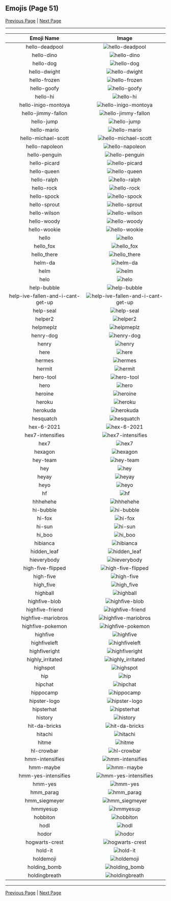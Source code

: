 
## Emojis (Page 51)

[Previous Page](/docs/hc/page-h-0050.md)
  | [Next Page](/docs/hc/page-h-0052.md)

<hr />

|Emoji Name|Image|
| :-: | :-: |
|hello-deadpool| ![hello-deadpool](/emojis/hc/hello-deadpool.gif)|
|hello-dino| ![hello-dino](/emojis/hc/hello-dino.gif)|
|hello-dog| ![hello-dog](/emojis/hc/hello-dog.gif)|
|hello-dwight| ![hello-dwight](/emojis/hc/hello-dwight.gif)|
|hello-frozen| ![hello-frozen](/emojis/hc/hello-frozen.gif)|
|hello-goofy| ![hello-goofy](/emojis/hc/hello-goofy.gif)|
|hello-hi| ![hello-hi](/emojis/hc/hello-hi.gif)|
|hello-inigo-montoya| ![hello-inigo-montoya](/emojis/hc/hello-inigo-montoya.gif)|
|hello-jimmy-fallon| ![hello-jimmy-fallon](/emojis/hc/hello-jimmy-fallon.gif)|
|hello-jump| ![hello-jump](/emojis/hc/hello-jump.gif)|
|hello-mario| ![hello-mario](/emojis/hc/hello-mario.gif)|
|hello-michael-scott| ![hello-michael-scott](/emojis/hc/hello-michael-scott.gif)|
|hello-napoleon| ![hello-napoleon](/emojis/hc/hello-napoleon.gif)|
|hello-penguin| ![hello-penguin](/emojis/hc/hello-penguin.gif)|
|hello-picard| ![hello-picard](/emojis/hc/hello-picard.gif)|
|hello-queen| ![hello-queen](/emojis/hc/hello-queen.gif)|
|hello-ralph| ![hello-ralph](/emojis/hc/hello-ralph.gif)|
|hello-rock| ![hello-rock](/emojis/hc/hello-rock.gif)|
|hello-spock| ![hello-spock](/emojis/hc/hello-spock.gif)|
|hello-sprout| ![hello-sprout](/emojis/hc/hello-sprout.gif)|
|hello-wilson| ![hello-wilson](/emojis/hc/hello-wilson.png)|
|hello-woody| ![hello-woody](/emojis/hc/hello-woody.gif)|
|hello-wookie| ![hello-wookie](/emojis/hc/hello-wookie.gif)|
|hello| ![hello](/emojis/hc/hello.jpg)|
|hello_fox| ![hello_fox](/emojis/hc/hello_fox.gif)|
|hello_there| ![hello_there](/emojis/hc/hello_there.gif)|
|helm-da| ![helm-da](/emojis/hc/helm-da.png)|
|helm| ![helm](/emojis/hc/helm.png)|
|helo| ![helo](/emojis/hc/helo.jpg)|
|help-bubble| ![help-bubble](/emojis/hc/help-bubble.gif)|
|help-ive-fallen-and-i-cant-get-up| ![help-ive-fallen-and-i-cant-get-up](/emojis/hc/help-ive-fallen-and-i-cant-get-up.png)|
|help-seal| ![help-seal](/emojis/hc/help-seal.png)|
|helper2| ![helper2](/emojis/hc/helper2.png)|
|helpmeplz| ![helpmeplz](/emojis/hc/helpmeplz.png)|
|henry-dog| ![henry-dog](/emojis/hc/henry-dog.jpg)|
|henry| ![henry](/emojis/hc/henry.png)|
|here| ![here](/emojis/hc/here.png)|
|hermes| ![hermes](/emojis/hc/hermes.png)|
|hermit| ![hermit](/emojis/hc/hermit.jpg)|
|hero-tool| ![hero-tool](/emojis/hc/hero-tool.jpg)|
|hero| ![hero](/emojis/hc/hero.png)|
|heroine| ![heroine](/emojis/hc/heroine.gif)|
|heroku| ![heroku](/emojis/hc/heroku.png)|
|herokuda| ![herokuda](/emojis/hc/herokuda.png)|
|hesquatch| ![hesquatch](/emojis/hc/hesquatch.gif)|
|hex-6-2021| ![hex-6-2021](/emojis/hc/hex-6-2021.png)|
|hex7-intensifies| ![hex7-intensifies](/emojis/hc/hex7-intensifies.gif)|
|hex7| ![hex7](/emojis/hc/hex7.png)|
|hexagon| ![hexagon](/emojis/hc/hexagon.png)|
|hey-team| ![hey-team](/emojis/hc/hey-team.gif)|
|hey| ![hey](/emojis/hc/hey.png)|
|heyay| ![heyay](/emojis/hc/heyay.png)|
|heyo| ![heyo](/emojis/hc/heyo.png)|
|hf| ![hf](/emojis/hc/hf.gif)|
|hhhehehe| ![hhhehehe](/emojis/hc/hhhehehe.gif)|
|hi-bubble| ![hi-bubble](/emojis/hc/hi-bubble.gif)|
|hi-fox| ![hi-fox](/emojis/hc/hi-fox.gif)|
|hi-sun| ![hi-sun](/emojis/hc/hi-sun.png)|
|hi_boo| ![hi_boo](/emojis/hc/hi_boo.gif)|
|hibianca| ![hibianca](/emojis/hc/hibianca.png)|
|hidden_leaf| ![hidden_leaf](/emojis/hc/hidden_leaf.jpg)|
|hieverybody| ![hieverybody](/emojis/hc/hieverybody.png)|
|high-five-flipped| ![high-five-flipped](/emojis/hc/high-five-flipped.gif)|
|high-five| ![high-five](/emojis/hc/high-five.gif)|
|high_five| ![high_five](/emojis/hc/high_five.jpg)|
|highball| ![highball](/emojis/hc/highball.png)|
|highfive-blob| ![highfive-blob](/emojis/hc/highfive-blob.png)|
|highfive-friend| ![highfive-friend](/emojis/hc/highfive-friend.png)|
|highfive-mariobros| ![highfive-mariobros](/emojis/hc/highfive-mariobros.png)|
|highfive-pokemon| ![highfive-pokemon](/emojis/hc/highfive-pokemon.gif)|
|highfive| ![highfive](/emojis/hc/highfive.png)|
|highfiveleft| ![highfiveleft](/emojis/hc/highfiveleft.gif)|
|highfiveright| ![highfiveright](/emojis/hc/highfiveright.gif)|
|highly_irritated| ![highly_irritated](/emojis/hc/highly_irritated.png)|
|highspot| ![highspot](/emojis/hc/highspot.png)|
|hip| ![hip](/emojis/hc/hip.png)|
|hipchat| ![hipchat](/emojis/hc/hipchat.png)|
|hippocamp| ![hippocamp](/emojis/hc/hippocamp.png)|
|hipster-logo| ![hipster-logo](/emojis/hc/hipster-logo.png)|
|hipsterhat| ![hipsterhat](/emojis/hc/hipsterhat.jpg)|
|history| ![history](/emojis/hc/history.png)|
|hit-da-bricks| ![hit-da-bricks](/emojis/hc/hit-da-bricks.png)|
|hitachi| ![hitachi](/emojis/hc/hitachi.png)|
|hitme| ![hitme](/emojis/hc/hitme.jpg)|
|hl-crowbar| ![hl-crowbar](/emojis/hc/hl-crowbar.png)|
|hmm-intensifies| ![hmm-intensifies](/emojis/hc/hmm-intensifies.gif)|
|hmm-maybe| ![hmm-maybe](/emojis/hc/hmm-maybe.gif)|
|hmm-yes-intensifies| ![hmm-yes-intensifies](/emojis/hc/hmm-yes-intensifies.gif)|
|hmm-yes| ![hmm-yes](/emojis/hc/hmm-yes.gif)|
|hmm_parag| ![hmm_parag](/emojis/hc/hmm_parag.jpg)|
|hmm_siegmeyer| ![hmm_siegmeyer](/emojis/hc/hmm_siegmeyer.png)|
|hmmyesup| ![hmmyesup](/emojis/hc/hmmyesup.gif)|
|hobbiton| ![hobbiton](/emojis/hc/hobbiton.png)|
|hodl| ![hodl](/emojis/hc/hodl.jpg)|
|hodor| ![hodor](/emojis/hc/hodor.png)|
|hogwarts-crest| ![hogwarts-crest](/emojis/hc/hogwarts-crest.png)|
|hold-it| ![hold-it](/emojis/hc/hold-it.png)|
|holdemoji| ![holdemoji](/emojis/hc/holdemoji.png)|
|holding_bomb| ![holding_bomb](/emojis/hc/holding_bomb.gif)|
|holdingbreath| ![holdingbreath](/emojis/hc/holdingbreath.gif)|

<hr/>

[Previous Page](/docs/hc/page-h-0050.md)
  | [Next Page](/docs/hc/page-h-0052.md)